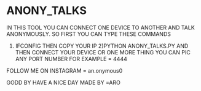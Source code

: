 # ANONY_TALKS

IN THIS TOOL YOU CAN CONNECT ONE DEVICE TO ANOTHER AND TALK ANONYMOUSLY.
SO FIRST YOU CAN TYPE THESE COMMANDS
1) IFCONFIG
THEN COPY YOUR IP
2)PYTHON ANONY_TALKS.PY
AND THEN CONNECT YOUR DEVICE
OR ONE MORE THING YOU CAN PIC ANY PORT NUMBER FOR EXAMPLE = 4444

FOLLOW ME ON INSTAGRAM = an.onymous0

GODD BY HAVE A NICE DAY
                                                                                                                           MADE BY =ARO

